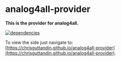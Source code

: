 # analog4all-provider

**This is the provider for analog4all.**

[![dependencies](https://img.shields.io/david/chrisguttandin/analog4all-provider.svg?style=flat-square)](https://www.npmjs.com/package/analog4all-provider)

To view the side just navigate to: [https://chrisguttandin.github.io/analog4all-provider](https://chrisguttandin.github.io/analog4all-provider).
